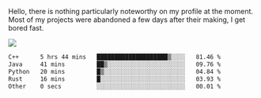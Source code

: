 Hello, there is nothing particularly noteworthy on my profile at the moment.
Most of my projects were abandoned a few days after their making, I get bored fast.

![](http://github-profile-summary-cards.vercel.app/api/cards/profile-details?username=devgksx&theme=github_dark)

<!--START_SECTION:waka-->

```txt
C++      5 hrs 44 mins   ████████████████████▒░░░░   81.46 %
Java     41 mins         ██▒░░░░░░░░░░░░░░░░░░░░░░   09.76 %
Python   20 mins         █▒░░░░░░░░░░░░░░░░░░░░░░░   04.84 %
Rust     16 mins         █░░░░░░░░░░░░░░░░░░░░░░░░   03.93 %
Other    0 secs          ░░░░░░░░░░░░░░░░░░░░░░░░░   00.01 %
```

<!--END_SECTION:waka-->
